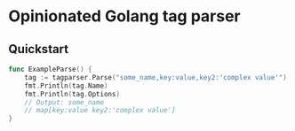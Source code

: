 # Opinionated Golang tag parser

## Quickstart

```go
func ExampleParse() {
	tag := tagparser.Parse("some_name,key:value,key2:'complex value'")
	fmt.Println(tag.Name)
	fmt.Println(tag.Options)
	// Output: some_name
	// map[key:value key2:'complex value']
}
```
